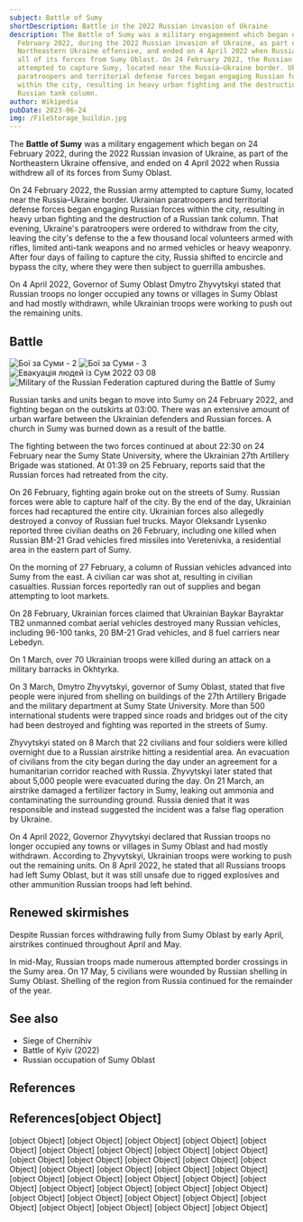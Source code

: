 ```yaml
---
subject: Battle of Sumy
shortDescription: Battle in the 2022 Russian invasion of Ukraine
description: The Battle of Sumy was a military engagement which began on 24
  February 2022, during the 2022 Russian invasion of Ukraine, as part of the
  Northeastern Ukraine offensive, and ended on 4 April 2022 when Russia withdrew
  all of its forces from Sumy Oblast. On 24 February 2022, the Russian army
  attempted to capture Sumy, located near the Russia–Ukraine border. Ukrainian
  paratroopers and territorial defense forces began engaging Russian forces
  within the city, resulting in heavy urban fighting and the destruction of a
  Russian tank column.
author: Wikipedia
pubDate: 2023-06-24
img: /FileStorage_buildin.jpg
---
```


The **Battle of Sumy** was a military engagement which began on 24 February 2022, during the 2022 Russian invasion of Ukraine, as part of the Northeastern Ukraine offensive, and ended on 4 April 2022 when Russia withdrew all of its forces from Sumy Oblast.

On 24 February 2022, the Russian army attempted to capture Sumy, located near the Russia–Ukraine border. Ukrainian paratroopers and territorial defense forces began engaging Russian forces within the city, resulting in heavy urban fighting and the destruction of a Russian tank column. That evening, Ukraine's paratroopers were ordered to withdraw from the city, leaving the city's defense to the a few thousand local volunteers armed with rifles, limited anti-tank weapons and no armed vehicles or heavy weaponry. After four days of failing to capture the city, Russia shifted to encircle and bypass the city, where they were then subject to guerrilla ambushes.

On 4 April 2022, Governor of Sumy Oblast Dmytro Zhyvytskyi stated that Russian troops no longer occupied any towns or villages in Sumy Oblast and had mostly withdrawn, while Ukrainian troops were working to push out the remaining units.

## Battle
![Бої за Суми - 2](https://wikipedia.org/wiki/Special:Redirect/file/%D0%91%D0%BE%D1%97_%D0%B7%D0%B0_%D0%A1%D1%83%D0%BC%D0%B8_-_2.jpg?)
![Бої за Суми - 3](https://wikipedia.org/wiki/Special:Redirect/file/%D0%91%D0%BE%D1%97_%D0%B7%D0%B0_%D0%A1%D1%83%D0%BC%D0%B8_-_3.jpg?)
![Евакуація людей із Сум 2022 03 08](https://wikipedia.org/wiki/Special:Redirect/file/%D0%95%D0%B2%D0%B0%D0%BA%D1%83%D0%B0%D1%86%D1%96%D1%8F_%D0%BB%D1%8E%D0%B4%D0%B5%D0%B9_%D1%96%D0%B7_%D0%A1%D1%83%D0%BC_2022_03_08.jpg?)
![Military of the Russian Federation captured during the Battle of Sumy](https://wikipedia.org/wiki/Special:Redirect/file/Military_of_the_Russian_Federation_captured_during_the_Battle_of_Sumy.jpg?)


Russian tanks and units began to move into Sumy on 24 February 2022, and fighting began on the outskirts at 03:00. There was an extensive amount of urban warfare between the Ukrainian defenders and Russian forces. A church in Sumy was burned down as a result of the battle.

The fighting between the two forces continued at about 22:30 on 24 February near the Sumy State University, where the Ukrainian 27th Artillery Brigade was stationed. At 01:39 on 25 February, reports said that the Russian forces had retreated from the city.

On 26 February, fighting again broke out on the streets of Sumy. Russian forces were able to capture half of the city. By the end of the day, Ukrainian forces had recaptured the entire city. Ukrainian forces also allegedly destroyed a convoy of Russian fuel trucks. Mayor Oleksandr Lysenko reported three civilian deaths on 26 February, including one killed when Russian BM-21 Grad vehicles fired missiles into Veretenivka, a residential area in the eastern part of Sumy.

On the morning of 27 February, a column of Russian vehicles advanced into Sumy from the east. A civilian car was shot at, resulting in civilian casualties. Russian forces reportedly ran out of supplies and began attempting to loot markets.

On 28 February, Ukrainian forces claimed that Ukrainian Baykar Bayraktar TB2 unmanned combat aerial vehicles destroyed many Russian vehicles, including 96-100 tanks, 20 BM-21 Grad vehicles, and 8 fuel carriers near Lebedyn.

On 1 March, over 70 Ukrainian troops were killed during an attack on a military barracks in Okhtyrka.

On 3 March, Dmytro Zhyvytskyi, governor of Sumy Oblast, stated that five people were injured from shelling on buildings of the 27th Artillery Brigade and the military department at Sumy State University. More than 500 international students were trapped since roads and bridges out of the city had been destroyed and fighting was reported in the streets of Sumy.

Zhyvytskyi stated on 8 March that 22 civilians and four soldiers were killed overnight due to a Russian airstrike hitting a residential area. An evacuation of civilians from the city began during the day under an agreement for a humanitarian corridor reached with Russia. Zhyvytskyi later stated that about 5,000 people were evacuated during the day. On 21 March, an airstrike damaged a fertilizer factory in Sumy, leaking out ammonia and contaminating the surrounding ground. Russia denied that it was responsible and instead suggested the incident was a false flag operation by Ukraine.

On 4 April 2022, Governor Zhyvytskyi declared that Russian troops no longer occupied any towns or villages in Sumy Oblast and had mostly withdrawn. According to Zhyvytskyi, Ukrainian troops were working to push out the remaining units. On 8 April 2022, he stated that all Russians troops had left Sumy Oblast, but it was still unsafe due to rigged explosives and other ammunition Russian troops had left behind.

## Renewed skirmishes
Despite Russian forces withdrawing fully from Sumy Oblast by early April, airstrikes continued throughout April and May.

In mid-May, Russian troops made numerous attempted border crossings in the Sumy area. On 17 May, 5 civilians were wounded by Russian shelling in Sumy Oblast. Shelling of the region from Russia continued for the remainder of the year.

## See also
 * Siege of Chernihiv
 * Battle of Kyiv (2022)
 * Russian occupation of Sumy Oblast


## References
## References[object Object]
[object Object]
[object Object]
[object Object]
[object Object]
[object Object]
[object Object]
[object Object]
[object Object]
[object Object]
[object Object]
[object Object]
[object Object]
[object Object]
[object Object]
[object Object]
[object Object]
[object Object]
[object Object]
[object Object]
[object Object]
[object Object]
[object Object]
[object Object]
[object Object]
[object Object]
[object Object]
[object Object]
[object Object]
[object Object]
[object Object]
[object Object]
[object Object]
[object Object]
[object Object]
[object Object]
[object Object]